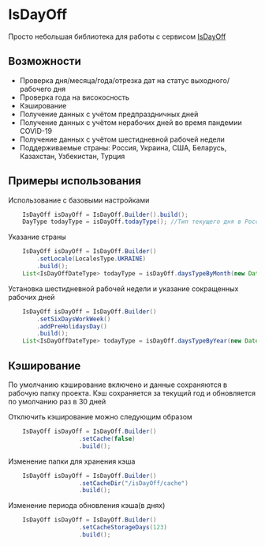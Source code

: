 # IsDayOff
Просто небольшая библиотека для работы с сервисом [IsDayOff](https://isdayoff.ru/)

## Возможности
- Проверка дня/месяца/года/отрезка дат на статус выходного/рабочего дня
- Проверка года на високосность
- Кэширование
- Получение данных с учётом предпраздничных дней
- Получение данных с учётом нерабочих дней во время пандемии COVID-19
- Получение данных с учётом шестидневной рабочей недели
- Поддерживаемые страны: Россия, Украина, США, Беларусь, Казахстан, Узбекистан, Турция

##  Примеры использования
Использование с базовыми настройками
```java
    IsDayOff isDayOff = IsDayOff.Builder().build();
    DayType todayType = isDayOff.todayType(); //Тип текущего дня в России
```
Указание страны
```java
    IsDayOff isDayOff = IsDayOff.Builder()
        .setLocale(LocalesType.UKRAINE)
        .build();
    List<IsDayOffDateType> todayType = isDayOff.daysTypeByMonth(new Date()); //Тип всех дней текущего месяца в Украине
```

Установка шестидневной рабочей недели и указание сокращенных рабочих дней
```java
    IsDayOff isDayOff = IsDayOff.Builder()
        .setSixDaysWorkWeek()
        .addPreHolidaysDay()
        .build();
    List<IsDayOffDateType> todayType = isDayOff.daysTypeByYear(new Date()); //Тип всех дней за год
```

## Кэширование
По умолчанию кэширование включено и данные сохраняются в рабочую папку проекта. Кэш сохраняется за текущий год и обновляется по умолчанию раз в 30 дней

Отключить кэширование можно следующим образом
```java
    IsDayOff isDayOff = IsDayOff.Builder()
                    .setCache(false)
                    .build();
```
Изменение папки для хранения кэша
```java
    IsDayOff isDayOff = IsDayOff.Builder()
                    .setCacheDir("/isDayOff/cache")
                    .build();
```

Изменение периода обновления кэша(в днях)
```java
    IsDayOff isDayOff = IsDayOff.Builder()
                    .setCacheStorageDays(123)
                    .build();
```